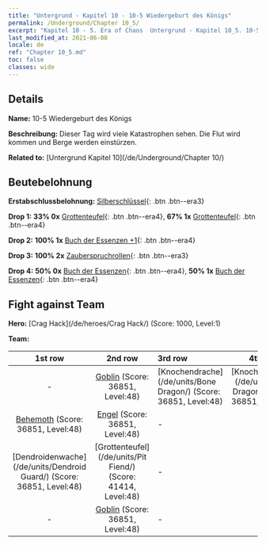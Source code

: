 ```yaml
---
title: "Untergrund - Kapitel 10 - 10-5 Wiedergeburt des Königs"
permalink: /Underground/Chapter 10_5/
excerpt: "Kapitel 10 - 5. Era of Chaos  Untergrund - Kapitel 10_5. 10-5 Wiedergeburt des Königs"
last_modified_at: 2021-06-08
locale: de
ref: "Chapter 10_5.md"
toc: false
classes: wide
---
```


## Details

 **Name:** 10-5 Wiedergeburt des Königs

 **Beschreibung:** Dieser Tag wird viele Katastrophen sehen. Die Flut wird kommen und Berge werden einstürzen.

 **Related to:** [Untergrund Kapitel 10](/de/Underground/Chapter 10/)

## Beutebelohnung

 **Erstabschlussbelohnung:** [Silberschlüssel](/ItemsDE/con_693/){: .btn .btn--era3}

 **Drop 1:** **33% 0x** [Grottenteufel](/ItemsDE/unt_230/){: .btn .btn--era4}, **67% 1x** [Grottenteufel](/ItemsDE/unt_230/){: .btn .btn--era4}

 **Drop 2:** **100% 1x** [Buch der Essenzen +1](/ItemsDE/mat_46/){: .btn .btn--era4}

 **Drop 3:** **100% 2x** [Zauberspruchrollen](/ItemsDE/con_694/){: .btn .btn--era3}

 **Drop 4:** **50% 0x** [Buch der Essenzen](/ItemsDE/mat_39/){: .btn .btn--era4}, **50% 1x** [Buch der Essenzen](/ItemsDE/mat_39/){: .btn .btn--era4}


## Fight against Team
 **Hero:** [Crag Hack](/de/heroes/Crag Hack/) (Score: 1000, Level:1)

 **Team:**


  | 1st row | 2nd row | 3rd row | 4th row |
  |:----:|:----:|:----|:----:|
  | - | [Goblin](/de/units/Goblin/) (Score: 36851, Level:48)  | [Knochendrache](/de/units/Bone Dragon/) (Score: 36851, Level:48)  | [Knochendrache](/de/units/Bone Dragon/) (Score: 36851, Level:48)  |
  | [Behemoth](/de/units/Behemoth/) (Score: 36851, Level:48)  | [Engel](/de/units/Angel/) (Score: 36851, Level:48)  | - | - |
  | [Dendroidenwache](/de/units/Dendroid Guard/) (Score: 36851, Level:48)  | [Grottenteufel](/de/units/Pit Fiend/) (Score: 41414, Level:48)  | - | - |
  | - | [Goblin](/de/units/Goblin/) (Score: 36851, Level:48)  | - | - |


